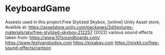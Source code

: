 # KeyboardGame

 Assests used in this project:Free Stylized Skybox, [online] Unity Asset store, Avalible at: https://assetstore.unity.com/packages/2d/textures-materials/sky/free-stylized-skybox-212257 (2022)
 various sound effects taken from:
     https://www.101soundboards.com/
     https://www.fesliyanstudios.com
     https://pixabay.com
     https://mixkit.co/free-sound-effects/cartoon
